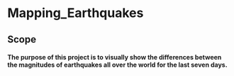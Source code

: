 # Mapping_Earthquakes
## Scope
#### The purpose of this project is to visually show the differences between the magnitudes of earthquakes all over the world for the last seven days.
